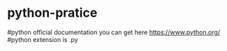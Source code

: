# python-pratice
#python official documentation you can get here
https://www.python.org/
#python extension is .py
